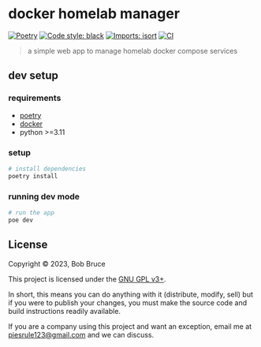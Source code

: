 # docker homelab manager

[![Poetry](https://img.shields.io/endpoint?url=https://python-poetry.org/badge/v0.json)](https://python-poetry.org/)
[![Code style: black](https://img.shields.io/badge/code%20style-black-000000.svg)](https://github.com/psf/black)
[![Imports: isort](https://img.shields.io/badge/%20imports-isort-%231674b1?style=flat&labelColor=ef8336)](https://pycqa.github.io/isort/)
[![CI](https://github.com/mrllama123/docker-homelab-manager/actions/workflows/ci.yml/badge.svg)](https://github.com/mrllama123/docker-homelab-manager/actions/workflows/ci.yml)

> a simple web app to manage homelab docker compose services

## dev setup

### requirements

- [poetry](https://python-poetry.org/docs/#installation)
- [docker](https://docs.docker.com/get-docker/)
- python >=3.11

### setup

```bash
# install dependencies
poetry install
```

### running dev mode

```bash
# run the app
poe dev
```



## License

Copyright © 2023, Bob Bruce

This project is licensed under the [GNU GPL v3+](https://github.com/mrllama123/docker-homelab-manager/blob/main/LICENSE.txt).

In short, this means you can do anything with it (distribute, modify, sell) but if you were to publish your changes, you must make the source code and build instructions readily available.

If you are a company using this project and want an exception, email me at [piesrule123@gmail.com](mailto:piesrule123@gmail.com) and we can discuss.
